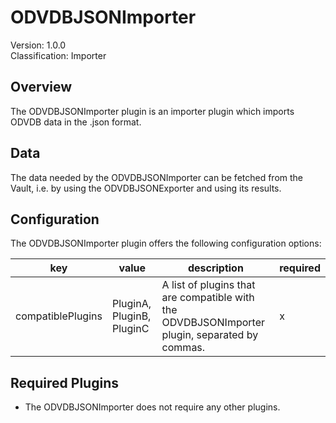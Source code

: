 # ODVDBJSONImporter
Version: 1.0.0  
Classification: Importer

Overview
-----
The ODVDBJSONImporter plugin is an importer plugin which imports ODVDB data in the .json format.

Data
-----
The data needed by the ODVDBJSONImporter can be fetched from the Vault, i.e. by using the ODVDBJSONExporter and using its results.

Configuration
-----
The ODVDBJSONImporter plugin offers the following configuration options:

| key  | value | description | required |
| ------------- | ------------- |  ------------- | ------------- |
| compatiblePlugins | PluginA, PluginB, PluginC | A list of plugins that are compatible with the ODVDBJSONImporter plugin, separated by commas. | x

Required Plugins
-----
 - The ODVDBJSONImporter does not require any other plugins.